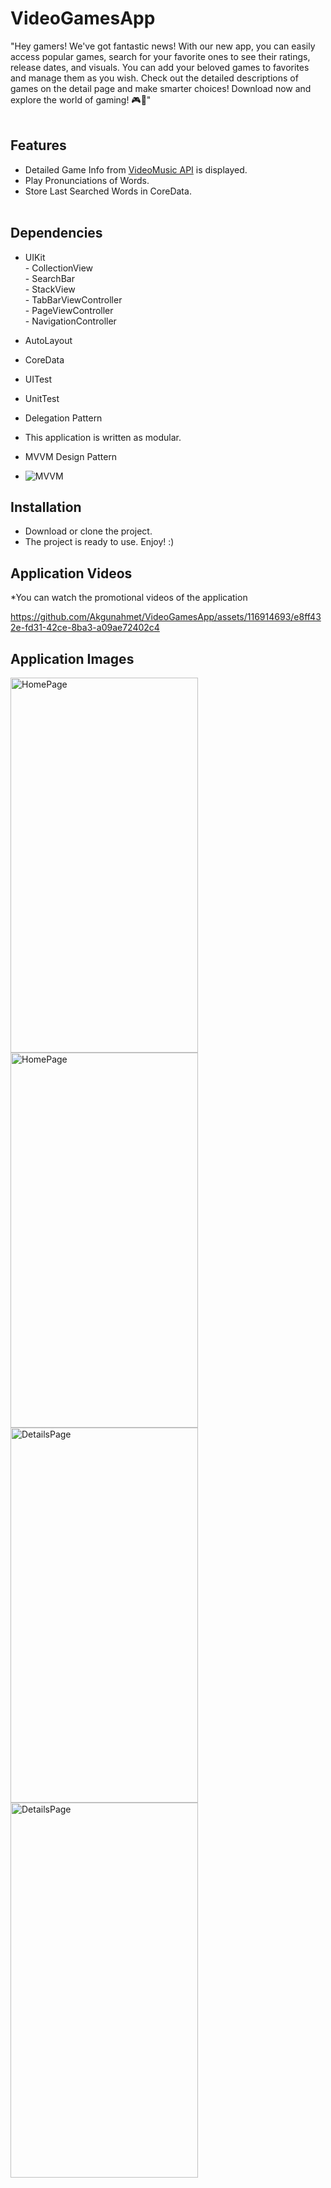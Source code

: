  # VideoGamesApp <br>
   

 "Hey gamers! We've got fantastic news! With our new app, you can easily access popular games, search for your favorite ones to see their ratings, release dates, and visuals. You can add your beloved games to favorites and manage them as you wish. Check out the detailed descriptions of games on the detail page and make smarter choices! Download now and explore the world of gaming! 🎮🚀" <br><br>
 
 ## Features <br>
 * Detailed Game Info from [VideoMusic API](https://rapidapi.com/accujazz/api/rawg-video-games-database) is displayed.
 * Play Pronunciations of Words.
 * Store Last Searched Words in CoreData. <br><br>
 
 ## Dependencies <br>
 - UIKit
 <br> - CollectionView
 <br> - SearchBar
 <br> - StackView
 <br> - TabBarViewController
 <br> - PageViewController
 <br> - NavigationController 
 
 - AutoLayout
 - CoreData
 - UITest
 - UnitTest
 - Delegation Pattern 
 - This application is written as modular.
 - MVVM Design Pattern <br>
 - ![MVVM](https://github.com/Akgunahmet/AhmetAkgun_HW3/assets/116914693/4e4d3139-1d11-4326-b99f-f177b2851cd6)

   


 
 ## Installation <br>
 * Download or clone the project.
 * The project is ready to use. Enjoy! :)

## Application Videos
*You can watch the promotional videos of the application 


https://github.com/Akgunahmet/VideoGamesApp/assets/116914693/e8ff432e-fd31-42ce-8ba3-a09ae72402c4

## Application Images
<img src="https://github.com/Akgunahmet/VideoGamesApp/assets/116914693/ba4868aa-f617-4bcd-98e8-3bb8948ee8bb" alt="HomePage" width="300" height="600">
<img src="https://github.com/Akgunahmet/VideoGamesApp/assets/116914693/94639748-ff73-43a6-8d36-3612b3326b8c" alt="HomePage" width="300" height="600">
<img src="https://github.com/Akgunahmet/VideoGamesApp/assets/116914693/152cf035-15e1-409f-9f2c-8d551fb87384" alt="DetailsPage" width="300" height="600"> 
<img src="https://github.com/Akgunahmet/VideoGamesApp/assets/116914693/747ba7df-5562-4d39-9db6-90ab0e90a877" alt="DetailsPage" width="300" height="600">


